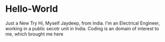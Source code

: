 # Hello-World
Just a New Try
Hi, Myself Jaydeep, from India. I'm an Electrical Engineer, working in a public secotr unit in India. Coding is an domain of interest to me, which brought me here
